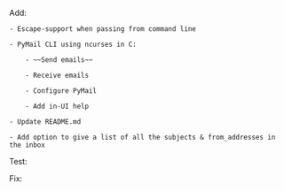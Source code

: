 Add:

    - Escape-support when passing from command line

    - PyMail CLI using ncurses in C:

        - ~~Send emails~~

        - Receive emails

        - Configure PyMail

        - Add in-UI help

    - Update README.md

    - Add option to give a list of all the subjects & from_addresses in the inbox

Test:

Fix:
